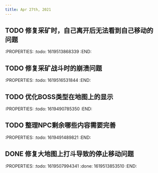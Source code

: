```yaml
---
title: Apr 27th, 2021
---
```


## TODO 修复采矿时，自己离开后无法看到自己移动的问题
:PROPERTIES:
:todo: 1619513868339
:END:
## TODO 修复采矿战斗时的崩溃问题
:PROPERTIES:
:todo: 1619516531844
:END:
## TODO 优化BOSS类型在地图上的显示
:PROPERTIES:
:todo: 1619490785350
:END:
## TODO 整理NPC剩余哪些内容需要完善
:PROPERTIES:
:todo: 1619491489821
:END:
## DONE 修复大地图上打斗导致的停止移动问题
:PROPERTIES:
:todo: 1619507994341
:done: 1619513853510
:END:
##